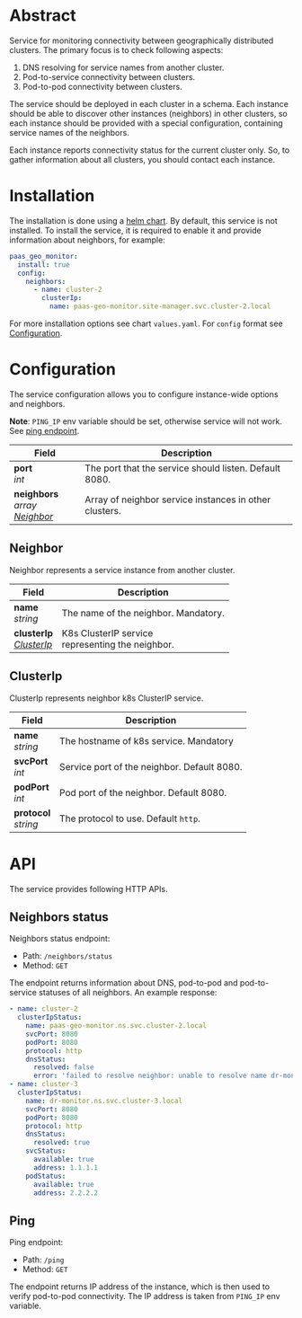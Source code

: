 # Abstract
Service for monitoring connectivity between geographically distributed clusters.
The primary focus is to check following aspects:
1. DNS resolving for service names from another cluster.
2. Pod-to-service connectivity between clusters.
3. Pod-to-pod connectivity between clusters.

The service should be deployed in each cluster in a schema.
Each instance should be able to discover other instances (neighbors) 
in other clusters, so each instance should be provided with a 
special configuration, containing service names of the neighbors.

Each instance reports connectivity status for the current cluster only.
So, to gather information about all clusters, 
you should contact each instance.

# Installation

The installation is done using a [helm chart](/charts/site-manager). By default, this service is not installed.
To install the service, it is required to enable it and provide information about neighbors, for example:
```yaml
paas_geo_monitor:
  install: true
  config:
    neighbors:
      - name: cluster-2
        clusterIp:
          name: paas-geo-monitor.site-manager.svc.cluster-2.local
```
For more installation options see chart `values.yaml`. For `config` format see [Configuration](#configuration). 

# Configuration
The service configuration allows you to configure instance-wide options and neighbors.

**Note**: `PING_IP` env variable should be set, otherwise service will not work. See [ping endpoint](#ping).

| Field                                           | Description                                            |
|-------------------------------------------------|--------------------------------------------------------|
| **port**<br/>_int_                              | The port that the service should listen. Default 8080. |
| **neighbors**<br/>_array [Neighbor](#neighbor)_ | Array of neighbor service instances in other clusters. |

## Neighbor
Neighbor represents a service instance from another cluster.

| Field                                       | Description                                           |
|---------------------------------------------|-------------------------------------------------------|
| **name**<br/>_string_                       | The name of the neighbor. Mandatory.                  |
| **clusterIp**<br/>_[ClusterIp](#clusterip)_ | K8s ClusterIP service <br/>representing the neighbor. |

## ClusterIp
ClusterIp represents neighbor k8s ClusterIP service.

| Field                     | Description                                 |
|---------------------------|---------------------------------------------|
| **name**<br/>_string_     | The hostname of k8s service. Mandatory      |
| **svcPort**<br/>_int_     | Service port of the neighbor. Default 8080. |
| **podPort**<br/>_int_     | Pod port of the neighbor. Default 8080.     |
| **protocol**<br/>_string_ | The protocol to use. Default `http`.        |

# API
The service provides following HTTP APIs. 

## Neighbors status
Neighbors status endpoint:
* Path: `/neighbors/status`
* Method: `GET`

The endpoint returns information about DNS, pod-to-pod and pod-to-service statuses of all neighbors.
An example response:
```yaml
- name: cluster-2
  clusterIpStatus:
    name: paas-geo-monitor.ns.svc.cluster-2.local
    svcPort: 8080
    podPort: 8080
    protocol: http
    dnsStatus:
      resolved: false
      error: 'failed to resolve neighbor: unable to resolve name dr-monitor.ns.svc.cluster-2.local: lookup dr-monitor.ns.svc.cluster-2.local: no such host'
- name: cluster-3
  clusterIpStatus:
    name: dr-monitor.ns.svc.cluster-3.local
    svcPort: 8080
    podPort: 8080
    protocol: http
    dnsStatus:
      resolved: true
    svcStatus:
      available: true
      address: 1.1.1.1
    podStatus:
      available: true
      address: 2.2.2.2
```

## Ping
Ping endpoint:
* Path: `/ping`
* Method: `GET`

The endpoint returns IP address of the instance, which is then used to verify pod-to-pod connectivity.
The IP address is taken from `PING_IP` env variable.
